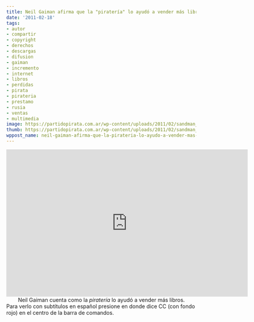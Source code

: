 ```yaml
---
title: Neil Gaiman afirma que la "piratería" lo ayudó a vender más libros
date: '2011-02-18'
tags:
- autor
- compartir
- copyright
- derechos
- descargas
- difusion
- gaiman
- incremento
- internet
- libros
- perdidas
- pirata
- pirateria
- prestamo
- rusia
- ventas
- multimedia
image: https://partidopirata.com.ar/wp-content/uploads/2011/02/sandman_by_neil_gaiman1.jpg
thumb: https://partidopirata.com.ar/wp-content/uploads/2011/02/sandman_by_neil_gaiman1.jpg
wppost_name: neil-gaiman-afirma-que-la-pirateria-lo-ayudo-a-vender-mas-libros
---
```


<iframe title="YouTube video player" src="http://www.youtube.com/embed/VlwPETn3PxM" frameborder="0" width="640" height="390"></iframe>

<center>Neil Gaiman cuenta como la <em>piratería </em> lo ayudó a vender más libros.</center>Para verlo con subtítulos en español presione en donde dice CC (con fondo rojo) en el centro de la barra de comandos.
